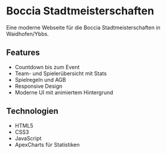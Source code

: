 # Boccia Stadtmeisterschaften

Eine moderne Webseite für die Boccia Stadtmeisterschaften in Waidhofen/Ybbs.

## Features

- Countdown bis zum Event
- Team- und Spielerübersicht mit Stats
- Spielregeln und AGB
- Responsive Design
- Moderne UI mit animiertem Hintergrund

## Technologien

- HTML5
- CSS3
- JavaScript
- ApexCharts für Statistiken
